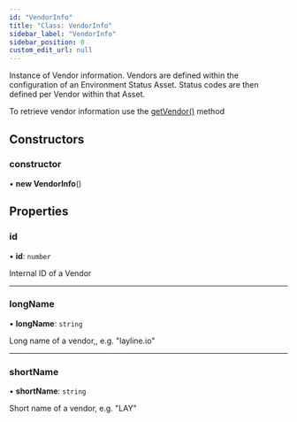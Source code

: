 ```yaml
---
id: "VendorInfo"
title: "Class: VendorInfo"
sidebar_label: "VendorInfo"
sidebar_position: 0
custom_edit_url: null
---
```


Instance of Vendor information.
Vendors are defined within the configuration of an Environment Status Asset.
Status codes are then defined per Vendor within that Asset.

To retrieve vendor information use the [getVendor()](./Status#getvendor) method

## Constructors

### constructor

• **new VendorInfo**()

## Properties

### id

• **id**: `number`

Internal ID of a Vendor

___

### longName

• **longName**: `string`

Long name of a vendor,, e.g. "layline.io"

___

### shortName

• **shortName**: `string`

Short name of a vendor, e.g. "LAY"

